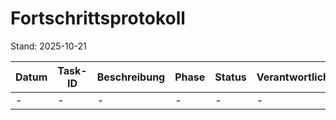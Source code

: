 # Fortschrittsprotokoll
Stand: 2025-10-21

| Datum | Task-ID | Beschreibung | Phase | Status | Verantwortlich |
|--------|----------|---------------|--------|-----------|----------------|
| - | - | - | - | - | - |
